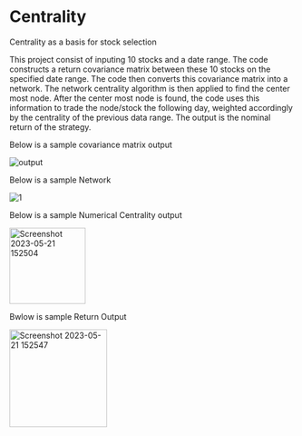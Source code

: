# Centrality
Centrality as a basis for stock selection

This project consist of inputing 10 stocks and a date range. The code constructs a return covariance matrix between these 10 stocks on the specified date range.
The code then converts this covariance matrix into a network. The network centrality algorithm is then applied to find the center most node. After the center
most node is found, the code uses this information to trade the node/stock the following day, weighted accordingly by the centrality of the previous data range. 
The output is the nominal return of the strategy. 

Below is a sample covariance matrix output

![output](https://github.com/WilliamClintC/CentralityAlgo/assets/118032486/b5c7009c-8172-464f-946d-161954c5b4b2)

Below is a sample Network

![1](https://github.com/WilliamClintC/CentralityAlgo/assets/118032486/5446ab2f-6138-4da4-8c5d-2144822eabf1)

Below is a sample Numerical Centrality output

<img width="134" alt="Screenshot 2023-05-21 152504" src="https://github.com/WilliamClintC/CentralityAlgo/assets/118032486/3011d505-301d-4511-8708-3e28f6bcf0a7">

Bwlow is sample Return Output

<img width="172" alt="Screenshot 2023-05-21 152547" src="https://github.com/WilliamClintC/CentralityAlgo/assets/118032486/4e6b49b9-8818-4fcf-94d6-c84b60de6880">

